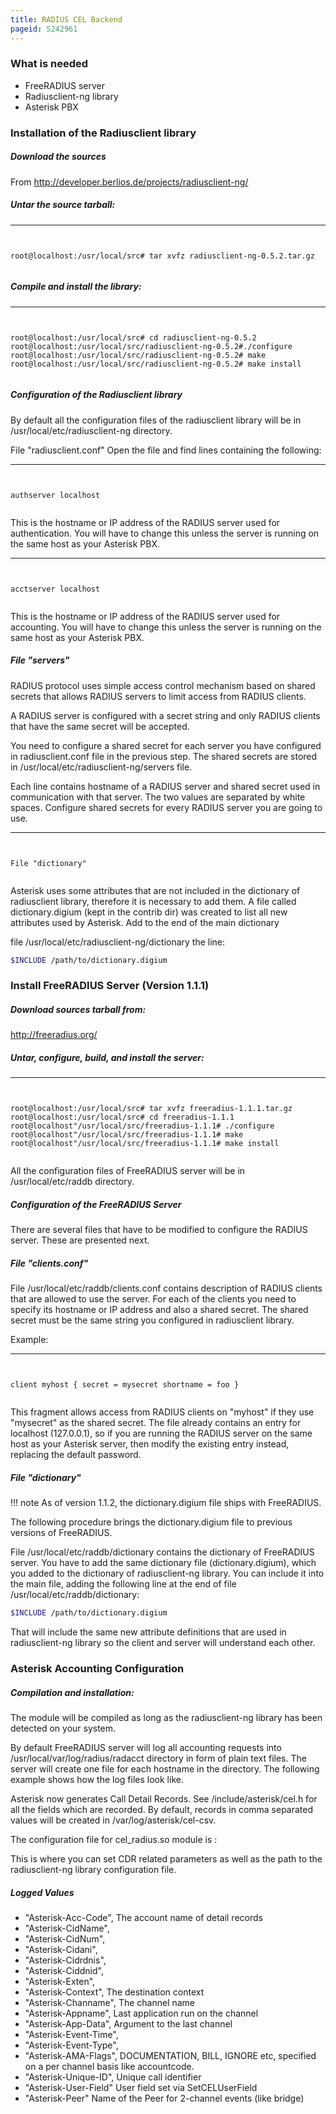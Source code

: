 ```yaml
---
title: RADIUS CEL Backend
pageid: 5242961
---
```


### What is needed


* FreeRADIUS server
* Radiusclient-ng library
* Asterisk PBX


### Installation of the Radiusclient library


##### Download the sources


From <http://developer.berlios.de/projects/radiusclient-ng/> 


##### Untar the source tarball:




---

  
  


```


root@localhost:/usr/local/src# tar xvfz radiusclient-ng-0.5.2.tar.gz 


```


##### Compile and install the library:




---

  
  


```


root@localhost:/usr/local/src# cd radiusclient-ng-0.5.2
root@localhost:/usr/local/src/radiusclient-ng-0.5.2#./configure 
root@localhost:/usr/local/src/radiusclient-ng-0.5.2# make 
root@localhost:/usr/local/src/radiusclient-ng-0.5.2# make install


```


##### Configuration of the Radiusclient library


By default all the configuration files of the radiusclient library will be in /usr/local/etc/radiusclient-ng directory. 


File "radiusclient.conf" Open the file and find lines containing the following: 




---

  
  


```


authserver localhost 


```


This is the hostname or IP address of the RADIUS server used for authentication. You will have to change this unless the server is running on the same host as your Asterisk PBX. 




---

  
  


```


acctserver localhost 


```


This is the hostname or IP address of the RADIUS server used for accounting. You will have to change this unless the server is running on the same host as your Asterisk PBX. 


##### File "servers"


RADIUS protocol uses simple access control mechanism based on shared secrets that allows RADIUS servers to limit access from RADIUS clients. 


A RADIUS server is configured with a secret string and only RADIUS clients that have the same secret will be accepted. 


You need to configure a shared secret for each server you have configured in radiusclient.conf file in the previous step. The shared secrets are stored in /usr/local/etc/radiusclient-ng/servers file. 


Each line contains hostname of a RADIUS server and shared secret used in communication with that server. The two values are separated by white spaces. Configure shared secrets for every RADIUS server you are going to use. 




---

  
  


```


File "dictionary" 


```


Asterisk uses some attributes that are not included in the dictionary of radiusclient library, therefore it is necessary to add them. A file called dictionary.digium (kept in the contrib dir) was created to list all new attributes used by Asterisk. Add to the end of the main dictionary 


file /usr/local/etc/radiusclient-ng/dictionary the line: 




```bash title=" " linenums="1"
$INCLUDE /path/to/dictionary.digium


```


### Install FreeRADIUS Server (Version 1.1.1)


##### Download sources tarball from:


<http://freeradius.org/> 


##### Untar, configure, build, and install the server:




---

  
  


```


root@localhost:/usr/local/src# tar xvfz freeradius-1.1.1.tar.gz 
root@localhost:/usr/local/src# cd freeradius-1.1.1 
root@localhost"/usr/local/src/freeradius-1.1.1# ./configure 
root@localhost"/usr/local/src/freeradius-1.1.1# make 
root@localhost"/usr/local/src/freeradius-1.1.1# make install 


```


All the configuration files of FreeRADIUS server will be in /usr/local/etc/raddb directory.


##### Configuration of the FreeRADIUS Server


There are several files that have to be modified to configure the RADIUS server. These are presented next. 


##### File "clients.conf"


File /usr/local/etc/raddb/clients.conf contains description of RADIUS clients that are allowed to use the server. For each of the clients you need to specify its hostname or IP address and also a shared secret. The shared secret must be the same string you configured in radiusclient library. 


Example: 




---

  
  


```


client myhost { secret = mysecret shortname = foo } 


```


This fragment allows access from RADIUS clients on "myhost" if they use "mysecret" as the shared secret. The file already contains an entry for localhost (127.0.0.1), so if you are running the RADIUS server on the same host as your Asterisk server, then modify the existing entry instead, replacing the default password. 


##### File "dictionary"




!!! note 
    As of version 1.1.2, the dictionary.digium file ships with FreeRADIUS.

      
[//]: # (end-note)



The following procedure brings the dictionary.digium file to previous versions of FreeRADIUS. 


File /usr/local/etc/raddb/dictionary contains the dictionary of FreeRADIUS server. You have to add the same dictionary file (dictionary.digium), which you added to the dictionary of radiusclient-ng library. You can include it into the main file, adding the following line at the end of file /usr/local/etc/raddb/dictionary: 




```bash title=" " linenums="1"
$INCLUDE /path/to/dictionary.digium 


```


That will include the same new attribute definitions that are used in radiusclient-ng library so the client and server will understand each other.


### Asterisk Accounting Configuration


##### Compilation and installation:


The module will be compiled as long as the radiusclient-ng library has been detected on your system. 


By default FreeRADIUS server will log all accounting requests into /usr/local/var/log/radius/radacct directory in form of plain text files. The server will create one file for each hostname in the directory. The following example shows how the log files look like. 


Asterisk now generates Call Detail Records. See /include/asterisk/cel.h for all the fields which are recorded. By default, records in comma separated values will be created in /var/log/asterisk/cel-csv. 


The configuration file for cel_radius.so module is :   



This is where you can set CDR related parameters as well as the path to the radiusclient-ng library configuration file.


##### Logged Values


* "Asterisk-Acc-Code", The account name of detail records
* "Asterisk-CidName",
* "Asterisk-CidNum",
* "Asterisk-Cidani",
* "Asterisk-Cidrdnis",
* "Asterisk-Ciddnid",
* "Asterisk-Exten",
* "Asterisk-Context", The destination context
* "Asterisk-Channame", The channel name
* "Asterisk-Appname", Last application run on the channel
* "Asterisk-App-Data", Argument to the last channel
* "Asterisk-Event-Time",
* "Asterisk-Event-Type",
* "Asterisk-AMA-Flags", DOCUMENTATION, BILL, IGNORE etc, specified on a per channel basis like accountcode.
* "Asterisk-Unique-ID", Unique call identifier
* "Asterisk-User-Field" User field set via SetCELUserField
* "Asterisk-Peer" Name of the Peer for 2-channel events (like bridge)


